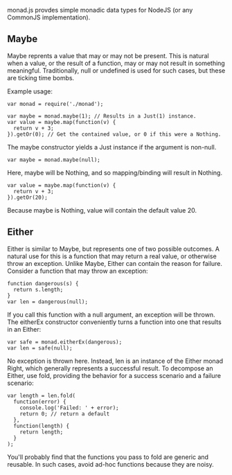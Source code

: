 
monad.js provdes simple monadic data types for NodeJS (or any CommonJS implementation).

## Maybe

Maybe reprents a value that may or may not be present. This is natural when
a value, or the result of a function, may or may not result in something meaningful.
Traditionally, null or undefined is used for such cases, but these are
ticking time bombs.

Example usage:

    var monad = require('./monad');
    
    var maybe = monad.maybe(1); // Results in a Just(1) instance.
    var value = maybe.map(function(v) {
      return v + 3;
    }).getOr(0); // Get the contained value, or 0 if this were a Nothing.
    
The maybe constructor yields a Just instance if the argument is non-null.

    var maybe = monad.maybe(null);
    
Here, maybe will be Nothing, and so mapping/binding will result in Nothing.

    var value = maybe.map(function(v) {
      return v + 3;
    }).getOr(20);
    
Because maybe is Nothing, value will contain the default value 20.

## Either

Either is similar to Maybe, but represents one of two possible outcomes.
A natural use for this is a function that may return a real value, or
otherwise throw an exception. Unlike Maybe, Either can contain the reason
for failure. Consider a function that may throw an exception:

    function dangerous(s) {
      return s.length;
    }
    var len = dangerous(null);

If you call this function with a null argument, an exception will be thrown.
The eitherEx constructor conveniently turns a function into one that
results in an Either:

    var safe = monad.eitherEx(dangerous);
    var len = safe(null);
    
No exception is thrown here. Instead, len is an instance of the Either monad
Right, which generally represents a successful result. To decompose
an Either, use fold, providing the behavior for a success scenario and
a failure scenario:
    
    var length = len.fold(
      function(error) {
        console.log('Failed: ' + error);
        return 0; // return a default
      },
      function(length) {
        return length;
      }
    );

You'll probably find that the functions you pass to fold are generic and
reusable. In such cases, avoid ad-hoc functions because they are noisy.
